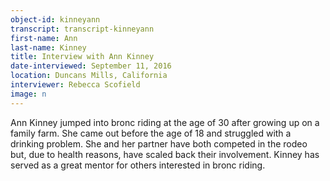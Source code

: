 ```yaml
---
object-id: kinneyann    
transcript: transcript-kinneyann  
first-name: Ann
last-name: Kinney
title: Interview with Ann Kinney
date-interviewed: September 11, 2016
location: Duncans Mills, California
interviewer: Rebecca Scofield
image: n
---
```

Ann Kinney jumped into bronc riding at the age of 30 after growing up on a family farm. She came out before the age of 18 and struggled with a drinking problem. She and her partner have both competed in the rodeo but, due to health reasons, have scaled back their involvement. Kinney has served as a great mentor for others interested in bronc riding.